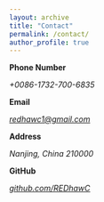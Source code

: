 ```yaml
---
layout: archive
title: "Contact"
permalink: /contact/
author_profile: true
---
```


**Phone Number**


*+0086-1732-700-6835*

**Email**

*redhawc1@gmail.com*



**Address**


*Nanjing, China 210000*

**GitHub**


*[github.com/REDhawC](https://github.com/REDhawC)*